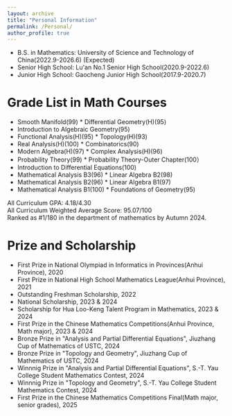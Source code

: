 ```yaml
---
layout: archive
title: "Personal Information"
permalink: /Personal/
author_profile: true
---
```


* B.S. in Mathematics: University of Science and Technology of China(2022.9-2026.6) (Expected)
* Senior High School: Lu'an No.1 Senior High School(2020.9-2022.6)
* Junior High School: Gaocheng Junior High School(2017.9-2020.7)


Grade List in Math Courses
======
  * Smooth Manifold(99)            * Differential Geometry(H)(95)
  * Introduction to Algebraic Geometry(95)
  * Functional Analysis(H)(95)     * Topology(H)(93) 
  * Real Analysis(H)(100)          * Combinatorics(90)
  * Modern Algebra(H)(97)          * Complex Analysis(H)(96)
  * Probability Theory(99)         * Probability Theory-Outer Chapter(100）
  * Introduction to Differential Equations(100)
  * Mathematical Analysis B3(96)   * Linear Algebra B2(98)
  * Mathematical Analysis B2(96)   * Linear Algebra B1(97)
  * Mathematical Analysis B1(100)  * Foundations of Geometry(95)
 

All Curriculum GPA: 4.18/4.30   
All Curriculum Weighted Average Score: 95.07/100  
Ranked as #1/180 in the department of mathematics by Autumn 2024.  
  

Prize and Scholarship
======
* First Prize in National Olympiad in Informatics in Provinces(Anhui Province), 2020
* First Prize in National High School Mathematics League(Anhui Province), 2021
* Outstanding Freshman Scholarship, 2022
* National Scholarship, 2023 & 2024
* Scholarship for Hua Loo-Keng Talent Program in Mathematics, 2023 & 2024
* First Prize in the Chinese Mathematics Competitions(Anhui Province, Math major), 2023 & 2024
* Bronze Prize in "Analysis and Partial Differential Equations", Jiuzhang Cup of Mathematics of USTC, 2024
* Bronze Prize in "Topology and Geometry", Jiuzhang Cup of Mathematics of USTC, 2024
* Winnnig Prize in "Analysis and Partial Differential Equations", S.-T. Yau College Student Mathematics Contest, 2024
* Winnnig Prize in "Topology and Geometry", S.-T. Yau College Student Mathematics Contest, 2024
* First Prize in the Chinese Mathematics Competitions Final(Math major, senior grades), 2025
